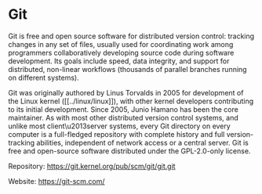 # Git

Git is free and open source software for distributed version control: tracking changes in any set of files, usually used for coordinating work among programmers collaboratively developing source code during software development. Its goals include speed, data integrity, and support for distributed, non-linear workflows (thousands of parallel branches running on different systems).

Git was originally authored by Linus Torvalds in 2005 for development of the Linux kernel ([[../linux/linux]]), with other kernel developers contributing to its initial development. Since 2005, Junio Hamano has been the core maintainer. As with most other distributed version control systems, and unlike most client\u2013server systems, every Git directory on every computer is a full-fledged repository with complete history and full version-tracking abilities, independent of network access or a central server. Git is free and open-source software distributed under the GPL-2.0-only license. 

Repository: https://git.kernel.org/pub/scm/git/git.git

Website: https://git-scm.com/
